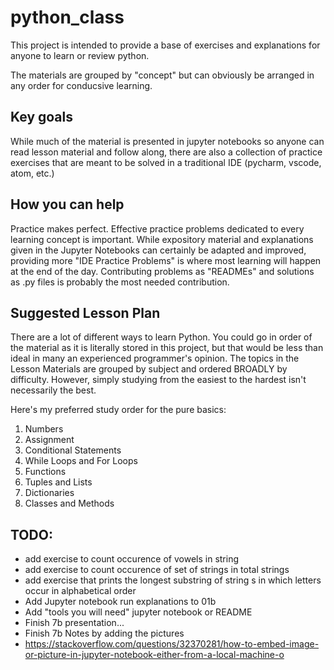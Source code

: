 # python_class

This project is intended to provide a base of exercises and explanations for anyone to learn or review python.

The materials are grouped by "concept" but can obviously be arranged in any order for conducsive learning.

## Key goals
While much of the material is presented in jupyter notebooks so anyone can read lesson material and follow along, there are also a collection of practice exercises that are meant to be solved in a traditional IDE (pycharm, vscode, atom, etc.)

## How you can help
Practice makes perfect. Effective practice problems dedicated to every learning concept is important. While expository material and explanations given in the Jupyter Notebooks can certainly be adapted and improved, providing more "IDE Practice Problems" is where most learning will happen at the end of the day. Contributing problems as "READMEs" and solutions as .py files is probably the most needed contribution.

## Suggested Lesson Plan
There are a lot of different ways to learn Python. You could go in order of the material as it is literally stored in this project, but that would be less than ideal in many an experienced programmer's opinion. The topics in the Lesson Materials are grouped by subject and ordered BROADLY by difficulty. However, simply studying from the easiest to the hardest isn't necessarily the best.

Here's my preferred study order for the pure basics:
1. Numbers
2. Assignment
3. Conditional Statements
4. While Loops and For Loops
5. Functions
6. Tuples and Lists
7. Dictionaries
8. Classes and Methods

## TODO:
* add exercise to count occurence of vowels in string
* add exercise to count occurence of set of strings in total strings
* add exercise that prints the longest substring of string s in which letters occur in alphabetical order
* Add Jupyter notebook run explanations to 01b
* Add "tools you will need" jupyter notebook or README
* Finish 7b presentation...
* Finish 7b Notes by adding the pictures
*   https://stackoverflow.com/questions/32370281/how-to-embed-image-or-picture-in-jupyter-notebook-either-from-a-local-machine-o

